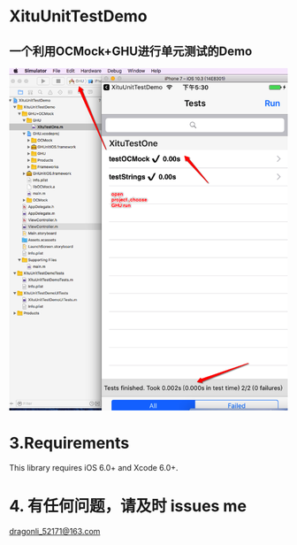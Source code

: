 #  XituUnitTestDemo  

## 一个利用OCMock+GHU进行单元测试的Demo
![示意图1](unitTest.png)


# 3.Requirements

This library requires iOS 6.0+ and Xcode 6.0+.

# 4. 有任何问题，请及时 issues me

<dragonli_52171@163.com>
